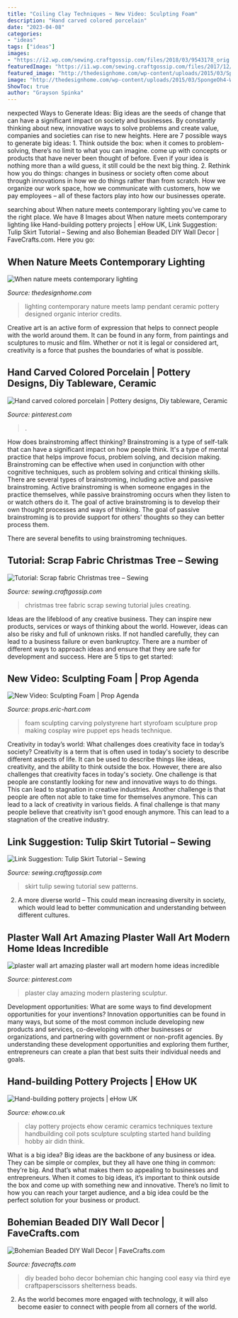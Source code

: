 ```yaml
---
title: "Coiling Clay Techniques ~ New Video: Sculpting Foam"
description: "Hand carved colored porcelain"
date: "2023-04-08"
categories:
- "ideas"
tags: ["ideas"]
images:
- "https://i2.wp.com/sewing.craftgossip.com/files/2018/03/9543178_orig.jpg?fit=1100%2C786&amp;ssl=1"
featuredImage: "https://i1.wp.com/sewing.craftgossip.com/files/2017/12/christmas-tree-16.jpg?fit=600%2C888"
featured_image: "http://thedesignhome.com/wp-content/uploads/2015/03/SpongeOh4-When-nature-meets-contemporary-lighting.jpg"
image: "http://thedesignhome.com/wp-content/uploads/2015/03/SpongeOh4-When-nature-meets-contemporary-lighting.jpg"
ShowToc: true
author: "Grayson Spinka"
---
```



nexpected Ways to Generate Ideas:
Big ideas are the seeds of change that can have a significant impact on society and businesses. By constantly thinking about new, innovative ways to solve problems and create value, companies and societies can rise to new heights. Here are 7 possible ways to generate big ideas: 1. Think outside the box: when it comes to problem-solving, there’s no limit to what you can imagine. come up with concepts or products that have never been thought of before. Even if your idea is nothing more than a wild guess, it still could be the next big thing. 2. Rethink how you do things: changes in business or society often come about through innovations in how we do things rather than from scratch. How we organize our work space, how we communicate with customers, how we pay employees – all of these factors play into how our businesses operate.

	

		
searching about When nature meets contemporary lighting you've came to the right place. We have 8 Images about When nature meets contemporary lighting like Hand-building pottery projects | eHow UK, Link Suggestion: Tulip Skirt Tutorial – Sewing and also Bohemian Beaded DIY Wall Decor | FaveCrafts.com. Here you go:
		
    
## When Nature Meets Contemporary Lighting

<img loading=lazy src="http://thedesignhome.com/wp-content/uploads/2015/03/SpongeOh4-When-nature-meets-contemporary-lighting.jpg" onerror="this.onerror=null;this.src='https://tse2.mm.bing.net/th?id=OIP.IPKaIXHFq15xvO4NXwm7GwHaLH&amp;pid=15.1';" alt="When nature meets contemporary lighting">

_Source: thedesignhome.com_

>lighting contemporary nature meets lamp pendant ceramic pottery designed organic interior credits. 

	

Creative art is an active form of expression that helps to connect people with the world around them. It can be found in any form, from paintings and sculptures to music and film. Whether or not it is legal or considered art, creativity is a force that pushes the boundaries of what is possible.

    
## Hand Carved Colored Porcelain | Pottery Designs, Diy Tableware, Ceramic

<img loading=lazy src="https://i.pinimg.com/736x/cc/bf/be/ccbfbe44b44080c488841b27bf2fd02e.jpg" onerror="this.onerror=null;this.src='https://tse2.mm.bing.net/th?id=OIP.DniiyWGfgnHaBb6UY5hNhQHaHa&amp;pid=15.1';" alt="Hand carved colored porcelain | Pottery designs, Diy tableware, Ceramic">

_Source: pinterest.com_

>. 

	

How does brainstroming affect thinking?
Brainstroming is a type of self-talk that can have a significant impact on how people think. It's a type of mental practice that helps improve focus, problem solving, and decision making. Brainstroming can be effective when used in conjunction with other cognitive techniques, such as problem solving and critical thinking skills.
There are several types of brainstroming, including active and passive brainstroming. Active brainstroming is when someone engages in the practice themselves, while passive brainstroming occurs when they listen to or watch others do it. The goal of active brainstroming is to develop their own thought processes and ways of thinking. The goal of passive brainstroming is to provide support for others' thoughts so they can better process them.

There are several benefits to using brainstroming techniques.

    
## Tutorial: Scrap Fabric Christmas Tree – Sewing

<img loading=lazy src="https://i1.wp.com/sewing.craftgossip.com/files/2017/12/christmas-tree-16.jpg?fit=600%2C888" onerror="this.onerror=null;this.src='https://tse3.mm.bing.net/th?id=OIP.t0TaBhGbQmVCH2laS4Qd8gHaK9&amp;pid=15.1';" alt="Tutorial: Scrap fabric Christmas tree – Sewing">

_Source: sewing.craftgossip.com_

>christmas tree fabric scrap sewing tutorial jules creating. 

	

Ideas are the lifeblood of any creative business. They can inspire new products, services or ways of thinking about the world. However, ideas can also be risky and full of unknown risks. If not handled carefully, they can lead to a business failure or even bankruptcy. There are a number of different ways to approach ideas and ensure that they are safe for development and success. Here are 5 tips to get started:

    
## New Video: Sculpting Foam | Prop Agenda

<img loading=lazy src="http://www.props.eric-hart.com/wp-content/uploads/2013/12/new-video-sculpting-foam-1024x576.jpg" onerror="this.onerror=null;this.src='https://tse1.mm.bing.net/th?id=OIP.dBh4TBgGNxypjTniWVi95QHaEK&amp;pid=15.1';" alt="New Video: Sculpting Foam | Prop Agenda">

_Source: props.eric-hart.com_

>foam sculpting carving polystyrene hart styrofoam sculpture prop making cosplay wire puppet eps heads technique. 

	

Creativity in today’s world: What challenges does creativity face in today’s society?
Creativity is a term that is often used in today's society to describe different aspects of life. It can be used to describe things like ideas, creativity, and the ability to think outside the box. However, there are also challenges that creativity faces in today's society. One challenge is that people are constantly looking for new and innovative ways to do things. This can lead to stagnation in creative industries. Another challenge is that people are often not able to take time for themselves anymore. This can lead to a lack of creativity in various fields. A final challenge is that many people believe that creativity isn't good enough anymore. This can lead to a stagnation of the creative industry.

    
## Link Suggestion: Tulip Skirt Tutorial – Sewing

<img loading=lazy src="https://i2.wp.com/sewing.craftgossip.com/files/2018/03/9543178_orig.jpg?fit=1100%2C786&amp;ssl=1" onerror="this.onerror=null;this.src='https://tse3.mm.bing.net/th?id=OIP.MmgMixzbWEZmy7zz11RWkwHaFS&amp;pid=15.1';" alt="Link Suggestion: Tulip Skirt Tutorial – Sewing">

_Source: sewing.craftgossip.com_

>skirt tulip sewing tutorial sew patterns. 

	

2. A more diverse world – This could mean increasing diversity in society, which would lead to better communication and understanding between different cultures.

    
## Plaster Wall Art Amazing Plaster Wall Art Modern Home Ideas Incredible

<img loading=lazy src="https://i.pinimg.com/736x/99/d5/db/99d5dbc870b0125bac74344fd000d5d2.jpg" onerror="this.onerror=null;this.src='https://tse2.mm.bing.net/th?id=OIP.7_vWhHEN8Xx258JewNnLOwHaLE&amp;pid=15.1';" alt="plaster wall art amazing plaster wall art modern home ideas incredible">

_Source: pinterest.com_

>plaster clay amazing modern plastering sculptur. 

	

Development opportunities: What are some ways to find development opportunities for your inventions?
Innovation opportunities can be found in many ways, but some of the most common include developing new products and services, co-developing with other businesses or organizations, and partnering with government or non-profit agencies. By understanding these development opportunities and exploring them further, entrepreneurs can create a plan that best suits their individual needs and goals.

    
## Hand-building Pottery Projects | EHow UK

<img loading=lazy src="http://img.aws.ehowcdn.com/intl-1200x630/ds-photo/getty/article/129/108/87644307.jpg" onerror="this.onerror=null;this.src='https://tse3.mm.bing.net/th?id=OIP.QCzoPfHNzvnWnMAupBqxTAHaD4&amp;pid=15.1';" alt="Hand-building pottery projects | eHow UK">

_Source: ehow.co.uk_

>clay pottery projects ehow ceramic ceramics techniques texture handbuilding coil pots sculpture sculpting started hand building hobby air didn think. 

	

What is a big idea?
Big ideas are the backbone of any business or idea. They can be simple or complex, but they all have one thing in common: they’re big. And that’s what makes them so appealing to businesses and entrepreneurs. When it comes to big ideas, it’s important to think outside the box and come up with something new and innovative. There’s no limit to how you can reach your target audience, and a big idea could be the perfect solution for your business or product.

    
## Bohemian Beaded DIY Wall Decor | FaveCrafts.com

<img loading=lazy src="http://irepo.primecp.com/2016/03/274326/Bohemian-Beaded-DIY-Wall-Decor_ExtraLarge700_ID-1579882.jpg?v=1579882" onerror="this.onerror=null;this.src='https://tse1.mm.bing.net/th?id=OIP.wgw_sKqnrvs5EwtFc0vRhgHaK4&amp;pid=15.1';" alt="Bohemian Beaded DIY Wall Decor | FaveCrafts.com">

_Source: favecrafts.com_

>diy beaded boho decor bohemian chic hanging cool easy via third eye craftpaperscissors shelterness beads. 

	

2. As the world becomes more engaged with technology, it will also become easier to connect with people from all corners of the world. 

